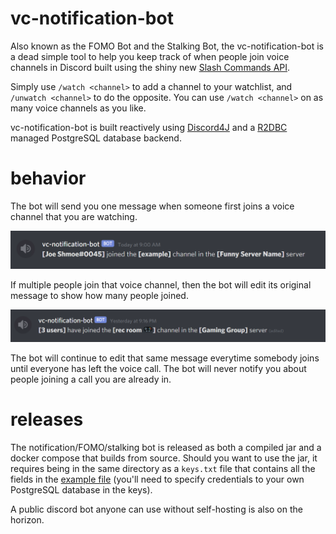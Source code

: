 # vc-notification-bot
Also known as the FOMO Bot and the Stalking Bot, the vc-notification-bot is a dead simple tool to help you keep track of when people join voice channels in Discord built using the shiny new [Slash Commands API](https://discord.com/developers/docs/interactions/slash-commands). 

Simply use `/watch <channel>` to add a channel to your watchlist, and `/unwatch <channel>` to do the opposite. You can use `/watch <channel>` on as many voice channels as you like.

vc-notification-bot is built reactively using [Discord4J](https://github.com/Discord4J/Discord4J) and a [R2DBC](https://r2dbc.io/) managed PostgreSQL database backend.

# behavior
The bot will send you one message when someone first joins a voice channel that you are watching.

![1userExample](./example-assets/singleJoinExample.png)

If multiple people join that voice channel, then the bot will edit its original message to show how many people joined.

![3userExample](./example-assets/multipleJoinsExample.png)

The bot will continue to edit that same message everytime somebody joins until everyone has left the voice call. The bot will never notify you about people joining a call you are already in.

# releases
The notification/FOMO/stalking bot is released as both a compiled jar and a docker compose that builds from source. Should you want to use the jar, it requires being in the same directory as a `keys.txt` file that contains all the fields in the [example file](https://github.com/NathanNorth/vc-notification-bot/blob/master/docker-self-contained/keys.txt) (you'll need to specify credentials to your own PostgreSQL database in the keys).

A public discord bot anyone can use without self-hosting is also on the horizon.